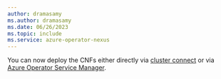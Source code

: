 ```yaml
---
author: dramasamy
ms.author: dramasamy
ms.date: 06/26/2023
ms.topic: include
ms.service: azure-operator-nexus
---
```


You can now deploy the CNFs either directly via [cluster connect](../../howto-kubernetes-cluster-connect.md#connected-mode-access) or via [Azure Operator Service Manager](../../../operator-service-manager/azure-operator-service-manager-overview.md).
